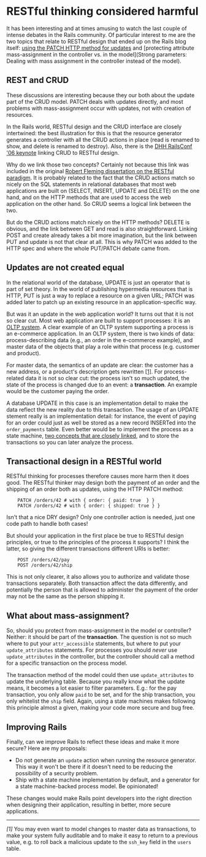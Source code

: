 # RESTful thinking considered harmful

It has been interesting and at times amusing to watch the last couple of intense debates in the Rails community. Of particular interest to me are the two topics that relate to RESTful design that ended up on the Rails blog itself: [using the PATCH HTTP method for updates](http://weblog.rubyonrails.org/2012/2/25/edge-rails-patch-is-the-new-primary-http-method-for-updates/) and [protecting attribute mass-assignment in the controller vs. in the model](Strong parameters: Dealing with mass assignment in the controller instead of the model).

## REST and CRUD

These discussions are interesting because they our both about the update part of the CRUD model. PATCH deals with updates directly, and most problems with mass-assignment occur with updates, not with creation of resources. 

In the Rails world, RESTful design and the CRUD interface are closely intertwined: the best illustration for this is that the resource generator generates a controller with all the CRUD actions in place (read is renamed to show, and delete is renamed to destroy). Also, there is the [DHH RailsConf '06 keynote](http://www.scribemedia.org/2006/07/09/dhh/) linking CRUD to RESTful design.

Why do we link those two concepts? Certainly not because this link was included in the original [Robert Fleming dissertation on the RESTful paradigm](http://www.ics.uci.edu/~fielding/pubs/dissertation/rest_arch_style.htm). It is probably related to the fact that the CRUD actions match so nicely on the SQL statements in relational databases that most web applications are built on (SELECT, INSERT, UPDATE and DELETE) on the one hand, and on the HTTP methods that are used to access the web application on the other hand. So CRUD seems a logical link between the two.

But do the CRUD actions match nicely on the HTTP methods? DELETE is obvious, and the link between GET and read is also straightforward. Linking POST and create already takes a bit more imagination, but the link between PUT and update is not that clear at all. This is why PATCH was added to the HTTP spec and where the whole PUT/PATCH debate came from.

## Updates are not created equal

In the relational world of the database, UPDATE is just an operator that is part of set theory. In the world of publishing hypermedia resources that is HTTP, PUT is just a way to replace a resource on a given URL; PATCH was added later to patch up an existing resource in an application-specific way. 

But was it an update in the web application world? It turns out that it is not so clear cut. Most web application are built to support processes: it is an [OLTP system](http://en.wikipedia.org/wiki/Online_transaction_processing). A clear example of an OLTP system supporting a process is an e-commerce application. In an OLTP system, there is two kinds of data: process-describing data (e.g., an order in the e-commerce example), and master data of the objects that play a role within that process (e.g. customer and product). 

For master data, the semantics of an update are clear: the customer has a new address, or a product's description gets rewritten <a href="#restful-note-1">[1]</a>. For process-related data it is not so clear cut: the process isn't so much updated, the state of the process is changed due to an event: a **transaction**. An example would be the customer paying the order. 

A database UPDATE in this case is an implementation detail to make the data reflect the new reality due to this transaction. The usage of an UPDATE stement really is an implementation detail: for instance, the event of paying for an order could just as well be stored as a new record INSERTed into the `order_payments` table. Even better would be to implement the process as a state machine, [two concepts that are closely linked](http://www.shopify.com/technology/3383012-why-developers-should-be-force-fed-state-machines), and to store the transactions so you can later analyze the process.

## Transactional design in a RESTful world

RESTful thinking for processes therefore causes more harm then it does good. The RESTful thinker may design both the payment of an order and the shipping of an order both as updates, using the HTTP PATCH method:

```
    PATCH /orders/42 # with { order: { paid: true  } }
    PATCH /orders/42 # with { order: { shipped: true } }
```

Isn't that a nice DRY design? Only one controller action is needed, just one code path to handle both cases! 

But should your application in the first place be true to RESTful design principles, or true to the principles of the process it supports? I think the latter, so giving the different transactions different URIs is better:

```
    POST /orders/42/pay
    POST /orders/42/ship
```

This is not only clearer, it also allows you to authorize and validate those transactions separately. Both transaction affect the data differently, and potentially the person that is allowed to administer the payment of the order may not be the same as the person shipping it.

## What about mass-assignment?

So, should you protect from mass-assignment in the model or controller? Neither: it should be part of the **transaction**. The question is not so much where to put your `attr_accessible` statements, but where to put your `update_attributes` statements. For processes you should *never* use `update_attributes` in the controller, but the controller should call a method for a specific transaction on the process model. 

The transaction method of the model could then use `update_attributes` to update the underlying table. Because you really know what the update means, it becomes a lot easier to filter parameters. E.g.: for the pay transaction, you only allow `paid` to be set, and for the ship transaction, you only whitelist the `ship` field. Again, using a state machines makes following this principle almost a given, making your code more secure and bug free.

## Improving Rails

Finally, can we improve Rails to reflect these ideas and make it more secure? Here are my proposals:

- Do not generate an `update` action when running the resource generator. This way it won't be there if it doesn't need to be reducing the possibility of a security problem. 
- Ship with a state machine implementation by default, and a generator for a state machine-backed process model. Be opinionated!

These changes would make Rails point developers into the right direction when designing their application, resulting in better, more secure applications.


* * *

<a name="restful-note-1"></a>
*[1]* You may even want to model changes to master data as transactions, to make your system fully auditable and to make it easy to return to a previous value, e.g. to roll back a malicious update to the `ssh_key` field in the `users` table.

